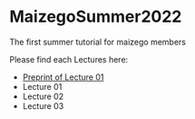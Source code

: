 # MaizegoSummer2022

The first summer tutorial for maizego members

Please find each Lectures here:

- [Preprint of Lecture 01](https://songtaogui.github.io/MaizegoSummer2022/Lecture01/Preprint)
- Lecture 01
- Lecture 02
- Lecture 03
   